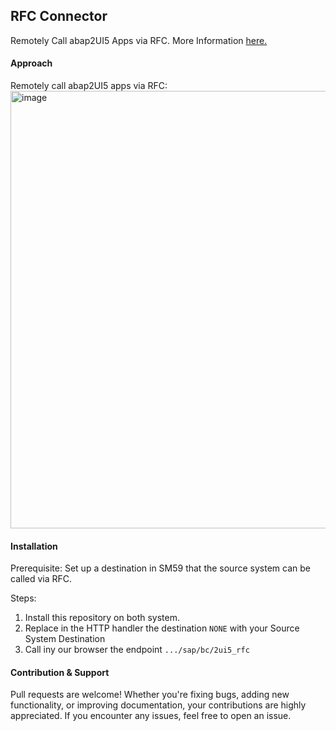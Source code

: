 ## RFC Connector

Remotely Call abap2UI5 Apps via RFC. More Information [here.](https://abap2ui5.github.io/docs/advanced/rfc.html)

#### Approach
Remotely call abap2UI5 apps via RFC:
<img width="700" alt="image" src="https://github.com/abap2UI5/abap2UI5-connector_rfc/assets/102328295/5787755c-f4f1-48d8-a9da-50b4f04db9ed">
<br>

#### Installation

Prerequisite: Set up a destination in SM59 that the source system can be called via RFC.

Steps:
1. Install this repository on both system.
2. Replace in the HTTP handler the destination `NONE` with your Source System Destination
3. Call iny our browser the endpoint `.../sap/bc/2ui5_rfc`



#### Contribution & Support
Pull requests are welcome! Whether you're fixing bugs, adding new functionality, or improving documentation, your contributions are highly appreciated. If you encounter any issues, feel free to open an issue.
